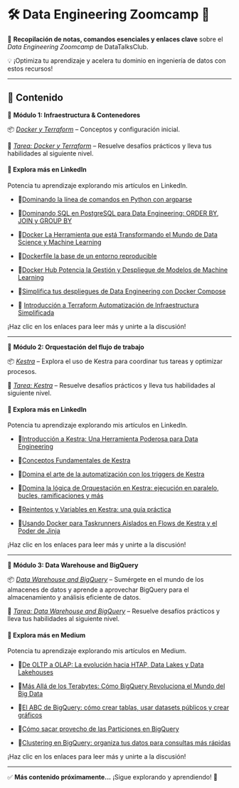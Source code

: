 # 🛠️ Data Engineering Zoomcamp 🚀  

📌 **Recopilación de notas, comandos esenciales y enlaces clave** sobre el *Data Engineering Zoomcamp* de DataTalksClub.  

💡 ¡Optimiza tu aprendizaje y acelera tu dominio en ingeniería de datos con estos recursos!  

---

## 📂 Contenido  

🔹 **Módulo 1: Infraestructura & Contenedores**  

📦 *[Docker y Terraform](/w1/)* – Conceptos y configuración inicial.  

📝 *[Tarea: Docker y Terraform](/hw1/)* – Resuelve desafíos prácticos y lleva tus habilidades al siguiente nivel.

#### 🔗 **Explora más en LinkedIn**

Potencia tu aprendizaje explorando mis artículos en LinkedIn. 

- 📌[Dominando la línea de comandos en Python con argparse](https://www.linkedin.com/pulse/dominando-la-l%C3%ADnea-de-comandos-en-python-con-argparse-jes%C3%BAs-javier-2qgdf/?trackingId=uXnmJzcGS9Cov8bWXr62YQ%3D%3D)

- 📌[Dominando SQL en PostgreSQL para Data Engineering: ORDER BY, JOIN y GROUP BY](https://www.linkedin.com/pulse/dominando-sql-en-postgresql-para-data-engineering-y-oviedo-riquelme-hf8xf/?trackingId=e2gOtu6QSGCWLq3liKhvvg%3D%3D)

- 📌[Docker La Herramienta que está Transformando el Mundo de Data Science y Machine Learning](https://www.linkedin.com/posts/jesusoviedoriquelme_docker-datascience-machinelearning-activity-7285596729771446274-fBtG/?utm_source=share&utm_medium=member_desktop)

- 📌[Dockerfile la base de un entorno reproducible](https://www.linkedin.com/posts/jesusoviedoriquelme_docker-devops-softwaredevelopment-activity-7286042135647113216-4rIF/?utm_source=share&utm_medium=member_desktop)

- 📌[Docker Hub Potencia la Gestión y Despliegue de Modelos de Machine Learning](https://www.linkedin.com/posts/jesusoviedoriquelme_dockerhub-machinelearning-mlops-activity-7285611802200018944-52Ey/?utm_source=share&utm_medium=member_desktop)

- 📌[Simplifica tus despliegues de Data Engineering con Docker Compose](https://www.linkedin.com/pulse/simplifica-tus-despliegues-de-data-engineering-con-oviedo-riquelme-6zkuf/?trackingId=ZACifK8ORwuetxCkQTbeUw%3D%3D)

- 📌 [Introducción a Terraform Automatización de Infraestructura Simplificada](https://www.linkedin.com/pulse/introducci%C3%B3n-terraform-automatizaci%C3%B3n-de-simplificada-jes%C3%BAs-javier-rmsjf/?trackingId=Any9hNzoRUW2yzszpspV4A%3D%3D)

¡Haz clic en los enlaces para leer más y unirte a la discusión!

---

🔹 **Módulo 2: Orquestación del flujo de trabajo**  

📦 *[Kestra](/w2/)* – Explora el uso de Kestra para coordinar tus tareas y optimizar procesos. 

📝 *[Tarea: Kestra](/hw2/)* – Resuelve desafíos prácticos y lleva tus habilidades al siguiente nivel.  

#### 🔗 **Explora más en LinkedIn**

Potencia tu aprendizaje explorando mis artículos en LinkedIn. 

- 📌[Introducción a Kestra: Una Herramienta Poderosa para Data Engineering](https://shorturl.at/JOlue)

- 📌[Conceptos Fundamentales de Kestra](https://shorturl.at/4PxBP)

- 📌[Domina el arte de la automatización con los triggers de Kestra](https://shorturl.at/GoZkf)

- 📌[Domina la lógica de Orquestación en Kestra: ejecución en paralelo, bucles, ramificaciones y más](https://shorturl.at/8w7iS) 

- 📌[Reintentos y Variables en Kestra: una guía práctica](https://rb.gy/9r9fse)

- 📌[Usando Docker para Taskrunners Aislados en Flows de Kestra y el Poder de Jinja](https://rb.gy/fl22dn)

¡Haz clic en los enlaces para leer más y unirte a la discusión!

---

🔹 **Módulo 3: Data Warehouse and BigQuery**  

📦 *[Data Warehouse and BigQuery](/w3/)* – Sumérgete en el mundo de los almacenes de datos y aprende a aprovechar BigQuery para el almacenamiento y análisis eficiente de datos.

📝 *[Tarea: Data Warehouse and BigQuery](/hw3/)* – Resuelve desafíos prácticos y lleva tus habilidades al siguiente nivel.  

#### 🔗 **Explora más en Medium**

Potencia tu aprendizaje explorando mis artículos en Medium. 

- 📌[De OLTP a OLAP: La evolución hacia HTAP, Data Lakes y Data Lakehouses](https://shorturl.at/aXKWD)

- 📌[Más Allá de los Terabytes: Cómo BigQuery Revoluciona el Mundo del Big Data](https://shorturl.at/l29ao)

- 📌[El ABC de BigQuery: cómo crear tablas, usar datasets públicos y crear gráficos](https://shorturl.at/rfZCR) 

- 📌[Cómo sacar provecho de las Particiones en BigQuery](https://shorturl.at/qFRjZ)

- 📌[Clustering en BigQuery: organiza tus datos para consultas más rápidas](https://shorturl.at/8CpsL)

¡Haz clic en los enlaces para leer más y unirte a la discusión!



---

✅ **Más contenido próximamente...** ¡Sigue explorando y aprendiendo! 🚀  

<!--
## Repositorio del Zoomcamp de Data Engineering

Descubre más sobre el curso y accede a los recursos completos en el repositorio de GitHub del Zoomcamp de Data Engineering:  
[Data Engineering Zoomcamp en GitHub](https://github.com/DataTalksClub/data-engineering-zoomcamp/tree/main)
-->